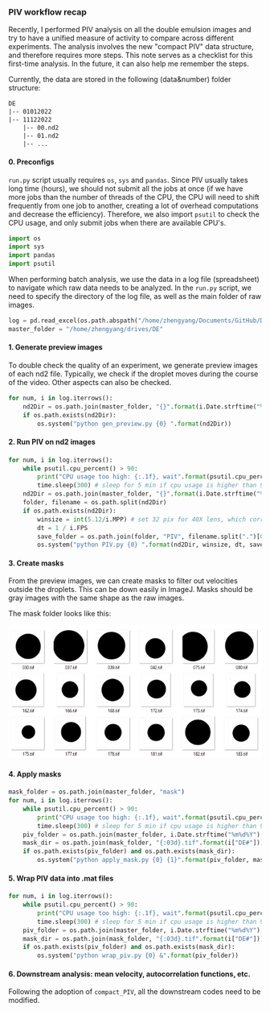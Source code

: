 ### PIV workflow recap

Recently, I performed PIV analysis on all the double emulsion images and try to have a unified measure of activity to compare across different experiments. The analysis involves the new "compact PIV" data structure, and therefore requires more steps. This note serves as a checklist for this first-time analysis. In the future, it can also help me remember the steps. 

Currently, the data are stored in the following (data&number) folder structure:

```
DE
|-- 01012022
|-- 11122022
    |-- 00.nd2
    |-- 01.nd2
    |-- ...
```
#### 0. Preconfigs

`run.py` script usually requires `os`, `sys` and `pandas`. Since PIV usually takes long time (hours), we should not submit all the jobs at once (if we have more jobs than the number of threads of the CPU, the CPU will need to shift frequently from one job to another, creating a lot of overhead computations and decrease the efficiency). Therefore, we also import `psutil` to check the CPU usage, and only submit jobs when there are available CPU's.

```python
import os
import sys
import pandas
import psutil
```

When performing batch analysis, we use the data in a log file (spreadsheet) to navigate which raw data needs to be analyzed. In the `run.py` script, we need to specify the directory of the log file, as well as the main folder of raw images.

```python
log = pd.read_excel(os.path.abspath("/home/zhengyang/Documents/GitHub/DE/Data/structured_log_DE.ods"), sheet_name="main")
master_folder = "/home/zhengyang/drives/DE"
```
#### 1. Generate preview images
To double check the quality of an experiment, we generate preview images of each nd2 file. Typically, we check if the droplet moves during the course of the video. Other aspects can also be checked.

```python
for num, i in log.iterrows():
    nd2Dir = os.path.join(master_folder, "{}".format(i.Date.strftime("%m%d%Y")), "{:02d}.nd2".format(i["Video#"]))
    if os.path.exists(nd2Dir):
        os.system("python gen_preview.py {0} ".format(nd2Dir))
```

#### 2. Run PIV on nd2 images

```python
for num, i in log.iterrows():
    while psutil.cpu_percent() > 90:
        print("CPU usage too high: {:.1f}, wait".format(psutil.cpu_percent()))
        time.sleep(300) # sleep for 5 min if cpu usage is higher than 90%
    nd2Dir = os.path.join(master_folder, "{}".format(i.Date.strftime("%m%d%Y")), "{:02d}.nd2".format(i["Video#"]))
    folder, filename = os.path.split(nd2Dir)
    if os.path.exists(nd2Dir):
        winsize = int(5.12/i.MPP) # set 32 pix for 40X lens, which corresponds to 5.12 um
        dt = 1 / i.FPS
        save_folder = os.path.join(folder, "PIV", filename.split(".")[0])
        os.system("python PIV.py {0} ".format(nd2Dir, winsize, dt, save_folder))
```

#### 3. Create masks

From the preview images, we can create masks to filter out velocities outside the droplets. This can be down easily in ImageJ. Masks should be gray images with the same shape as the raw images.

The mask folder looks like this:

![picture 1](../images/2022/12/mask-folder.png)  


#### 4. Apply masks

```python
mask_folder = os.path.join(master_folder, "mask")
for num, i in log.iterrows():
    while psutil.cpu_percent() > 90:
        print("CPU usage too high: {:.1f}, wait".format(psutil.cpu_percent()))
        time.sleep(300) # sleep for 5 min if cpu usage is higher than 90%
    piv_folder = os.path.join(master_folder, i.Date.strftime("%m%d%Y"), "PIV", "{:02d}".format(i["Video#"]))
    mask_dir = os.path.join(mask_folder, "{:03d}.tif".format(i["DE#"]))
    if os.path.exists(piv_folder) and os.path.exists(mask_dir):
        os.system("python apply_mask.py {0} {1}".format(piv_folder, mask_dir))
```

#### 5. Wrap PIV data into .mat files

```python
for num, i in log.iterrows():
    while psutil.cpu_percent() > 90:
        print("CPU usage too high: {:.1f}, wait".format(psutil.cpu_percent()))
        time.sleep(300) # sleep for 5 min if cpu usage is higher than 90%
    piv_folder = os.path.join(master_folder, i.Date.strftime("%m%d%Y"), "PIV", "{:02d}".format(i["Video#"]))
    mask_dir = os.path.join(mask_folder, "{:03d}.tif".format(i["DE#"]))
    if os.path.exists(piv_folder) and os.path.exists(mask_dir):
        os.system("python wrap_piv.py {0} &".format(piv_folder))
```

#### 6. Downstream analysis: mean velocity, autocorrelation functions, etc.

Following the adoption of `compact_PIV`, all the downstream codes need to be modified. 